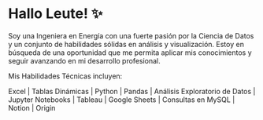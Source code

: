 # Hallo Leute! ✨

Soy una Ingeniera en Energía con una fuerte pasión por la Ciencia de Datos y un conjunto de habilidades sólidas en análisis y visualización. Estoy en búsqueda de una oportunidad que me permita aplicar mis conocimientos y seguir avanzando en mi desarrollo profesional.

Mis Habilidades Técnicas incluyen:

Excel | Tablas Dinámicas | Python | Pandas | Análisis Exploratorio de Datos | Jupyter Notebooks | Tableau |
Google Sheets | Consultas en MySQL | Notion | Origin


<!---
KitzelZ/KitzelZ is a ✨ special ✨ repository because its `README.md` (this file) appears on your GitHub profile.
You can click the Preview link to take a look at your changes.
--->

